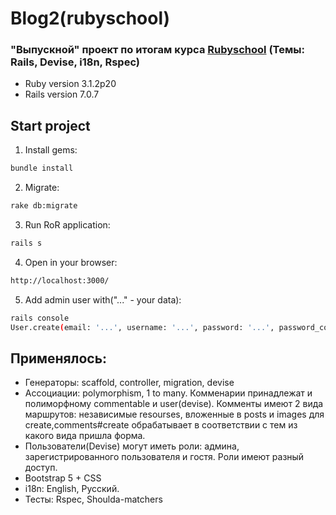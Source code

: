 # Blog2(rubyschool)


### "Выпускной" проект по итогам курса [Rubyschool](https://rubyschool.us/) (Темы: Rails, Devise, i18n, Rspec)


* Ruby version 3.1.2p20
* Rails version 7.0.7


## Start project

1. Install gems:

```bash
bundle install
```

2. Migrate:

```bash
rake db:migrate
```

3. Run RoR application:

```bash
rails s
```

4. Open in your browser: 
```bash
http://localhost:3000/
```

5. Add admin user with("..." - your data):
```bash
rails console
User.create(email: '...', username: '...', password: '...', password_confirmation: '...', admin: true)
```

Применялось:
-
* Генераторы: scaffold, controller, migration, devise
* Ассоциации: polymorphism, 1 to many. Комменарии принадлежат и полиморфному commentable и user(devise). Комменты имеют 2 вида маршрутов: независимые resourses, вложенные в posts и images для create,comments#create обрабатывает в соответствии с тем из какого вида пришла форма.
* Пользователи(Devise) могут иметь роли: админа, зарегистрированного пользователя и гостя. Роли имеют разный доступ.
* Bootstrap 5 + CSS
* i18n: English, Русский.
* Тесты: Rspec, Shoulda-matchers


